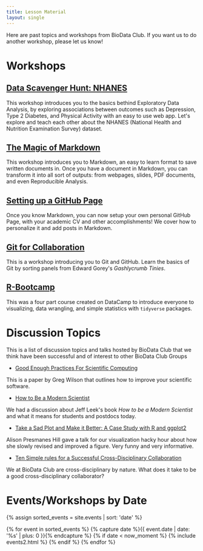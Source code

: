 ```yaml
---
title: Lesson Material
layout: single
---
```


Here are past topics and workshops from BioData Club. If you want us to do another workshop, please let us know!


# Workshops

## [Data Scavenger Hunt: NHANES](https://laderast.github.io/nhanes_explore)

This workshop introduces you to the basics bethind Exploratory Data Analysis, by exploring associations between outcomes such as Depression, Type 2 Diabetes, and Physical Activity with an easy to use web app. Let's explore and teach each other about the NHANES (National Health and Nutrition Examination Survey) dataset.

## [ The Magic of Markdown](https://github.com/laderast/magic-of-markdown)

This workshop introduces you to Markdown, an easy to learn format to save written documents in. Once you have a document in Markdown, you can transform it into all sort of outputs: from webpages, slides, PDF documents, and even Reproducible Analysis. 

## [ Setting up a GitHub Page](https://github.com/BioData-Club/githubPagesTutorial)

Once you know Markdown, you can now setup your own personal GitHub Page, with your academic CV and other accomplishments! We cover how to personalize it and add posts in Markdown. 

## [ Git for Collaboration](https://github.com/probinso/introduction-git)

This is a workshop introducing you to Git and GitHub. Learn the basics of Git by sorting panels from Edward Gorey's *Gashlycrumb Tinies*.

## [R-Bootcamp](https://www.datacamp.com/courses/rbootcamp)

This was a four part course created on DataCamp to introduce everyone to visualizing, data wrangling, and simple statistics with `tidyverse` packages.

# Discussion Topics

This is a list of discussion topics and talks hosted by BioData Club that we think have been successful and of interest to other BioData Club Groups

+ [Good Enough Practices For Scientific Computing](http://journals.plos.org/ploscompbiol/article?id=10.1371/journal.pcbi.1005510) 
  
This is a paper by Greg Wilson that outlines how to improve your scientific software.

+ [How to Be a Modern Scientist](https://www.scribd.com/document/325829082/Modern-Scientist) 

We had a discussion about Jeff Leek's book *How to be a Modern Scientist* and what it means for students and postdocs today. 

+ [Take a Sad Plot and Make it Better: A Case Study with R and ggplot2](https://apreshill.github.io/ohsu-biodatavis/slides.html) 
  
Alison Presmanes Hill gave a talk for our visualization hacky hour about how she slowly revised and improved a figure. Very funny and very informative.

+ [Ten Simple rules for a Successful Cross-Disciplinary Collaboration](http://journals.plos.org/ploscompbiol/article?id=10.1371/journal.pcbi.1004214)

We at BioData Club are cross-disciplinary by nature. What does it take to be a good cross-disciplinary collaborator?

# Events/Workshops by Date

<div>
{% assign sorted_events = site.events | sort: 'date' %}

{% for event in sorted_events %} 
    {% capture date %}{{ event.date | date: '%s' | plus: 0 }}{% endcapture %} 
     {% if date < now_moment %}
      {% include events2.html %}
      {% endif %}
{% endfor %}
